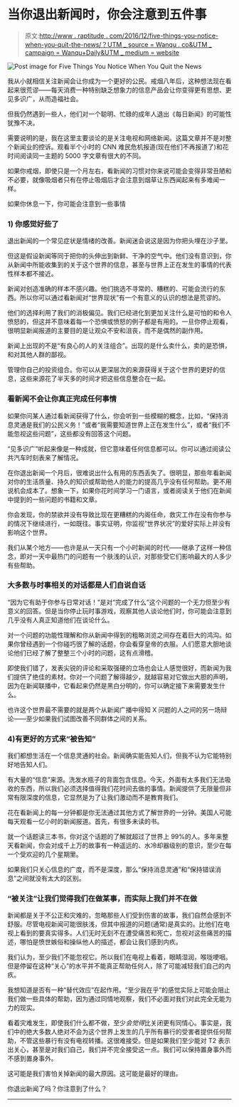 # 当你退出新闻时，你会注意到五件事

> 原文:[http://www . raptitude . com/2016/12/five-things-you-notice-when-you-quit-the-news/？UTM _ source = Wanqu . co&UTM _ campaign = Wanqu+Daily&UTM _ medium = website](http://www.raptitude.com/2016/12/five-things-you-notice-when-you-quit-the-news/?utm_source=wanqu.co&utm_campaign=Wanqu+Daily&utm_medium=website)

![Post image for Five Things You Notice When You Quit the News](../Images/f886ce7d2ef710fe0617f3ae0c15ee48.png)

我从小就相信关注新闻会让你成为一个更好的公民。戒烟八年后，这种想法现在看起来很荒谬——每天消费一种特别缺乏想象力的信息产品会让你变得更有思想、更见多识广，从而造福社会。

但我仍然遇到一些人，他们对一个聪明、忙碌的成年人退出《每日新闻》的可能性犹豫不决。

需要说明的是，我在这里主要谈论的是关注电视和网络新闻。这篇文章并不是对整个新闻业的控诉。观看半个小时的 CNN 难民危机报道(现在他们不再报道了)和花时间阅读同一主题的 5000 字文章有很大的不同。

如果你戒烟，即使只是一个月左右，看新闻的习惯对你来说可能会变得非常丑陋和不必要，就像吸烟者只有在停止吸烟后才会注意到烟草让东西闻起来有多难闻一样。

如果你休息一下，你可能会注意到一些事情

### 1) **你感觉好些了**

退出新闻的一个常见症状是情绪的改善。新闻迷会说这是因为你把头埋在沙子里。

但这是假设新闻等同于把你的头伸出到新鲜、干净的空气中。他们没有意识到，你从新闻中所能收集到的关于这个世界的信息，甚至与世界上正在发生的事情的代表性样本都不接近。

新闻对创造准确的样本不感兴趣。他们挑选不寻常的、糟糕的、可能会流行的东西。所以你可以通过看新闻对“世界现状”有一个有意义的认识的想法是荒谬的。

他们的选择利用了我们的消极偏见。我们已经进化到更加关注什么是可怕的和令人愤怒的，但这并不意味着每一个恐惧或愤怒的例子都是有用的。一旦你停止观看，很明显新闻报道的主要目的是让观众不安和沮丧，而不是偶然的副作用。

新闻上出现的不是“有良心的人的关注组合”。出现的是什么卖什么，卖的是恐惧，和对其他人群的鄙视。

管理你自己的投资组合。你可以从更深层次的来源获得关于这个世界的更好的信息，这些来源花了半天多的时间才把这些信息整合在一起。

### 看新闻不会让你真正完成任何事情

如果你问某人通过看新闻获得了什么，你会听到一些模糊的概念，比如，“保持消息灵通是我们的公民义务！”或者“我需要知道世界上正在发生什么”，或者“我们不能忽视这些问题”，这些都没有回答这个问题。

“见多识广”听起来像是一种成就，但它意味着任何信息都可以。你可以通过阅读公共汽车时刻表来了解情况。

在你退出新闻一个月后，很难说出什么有用的东西丢失了。很明显，那些年看新闻对你的生活质量、持久的知识或帮助他人的能力的提高几乎没有任何帮助。更不用说机会成本了。想象一下，如果你花时间学习一门语言，或者阅读关于他们在新闻中提到的一些问题的书籍和文章。

你会发现，你的禁欲并没有导致比现在更糟糕的内阁任命，救灾工作在没有你参与的情况下继续进行，一如既往。事实证明，你监视“世界状况”的爱好实际上并没有影响这个世界。

我们从某个地方——也许是从一天只有一个小时新闻的时代——继承了这样一种信念，即对一天中最热门的问题有一个肤浅的认识，对那些受它们影响最大的人多少有些帮助。

### 大多数与时事相关的对话都是人们自说自话

“因为它有助于你参与日常对话！”是对“完成了什么”这个问题的一个无力但至少有意义的回答。但是当你停止玩时事游戏，观察其他人谈论他们时，你可能会注意到几乎没有人真正知道他们在谈论什么。

对一个问题的功能性理解和你从新闻中得到的粗略浏览之间存在着巨大的鸿沟。如果你曾经遇到一个你碰巧很了解的话题，你会看穿皇帝的衣服。人们愿意大胆地谈论他们已经了解了整整三个小时的问题，这有点滑稽。

即使我们错了，发表尖锐的评论和采取强硬的立场也会让人感觉很好，而新闻为我们提供了绝佳的素材。你对一个问题了解得越少，就越容易对它做出大胆的声明，因为在新闻联播中，它看起来仍然是黑白分明的，你可以确定接下来需要发生什么。

也许这个世界最不需要的就是两个从新闻广播中得知 X 问题的人之间的另一场辩论——至少如果我们试图改善不同群体之间的关系。

### **4)有更好的方式来“被告知”**

我们都想生活在一个信息灵通的社会。新闻确实能告知人们，但我不认为它能特别好地告知人们。

有大量的“信息”来源。洗发水瓶子的背面包含信息。今天，外面有太多我们无法吸收的东西，所以我们必须选择值得我们花时间去做的事情。新闻提供了无限量但非常有限深度的信息，它显然是为了让我们激动而不是教育我们。

花在看新闻上的每一分钟都是你无法通过其他方式了解世界的一分钟。美国人可能每天观看一亿小时的新闻报道。首先，有很多未读的书。

就一个话题读三本书，你对这个话题的了解就超过了世界上 99%的人。多年来整天看新闻，你会对成千上万的故事有一种遥远的、水冷却器级别的意识，至少在每一个受欢迎的几个星期里。

如果我们只关心信息的广度，而不是深度，那么“保持消息灵通”和“保持错误消息”之间就没有太大的区别。

### “被关注”让我们觉得我们在做某事，而实际上我们并不在做

新闻都是关于不公正和灾难的，忽略那些人们受到伤害的故事，我们自然会感到不舒服。尽管电视新闻可能很肤浅，但其中报道的问题(通常)是真实的。比他们在电视上看到的要真实得多。人们无时无刻不在遭受痛苦和死亡，忽视对这些痛苦的描述，哪怕是愤世嫉俗和操纵他人的描述，都会让我们感到内疚。

我们认为，至少我们不能忽视它。所以我们在电视上看着，眼睛湿润，喉咙哽咽。但是停留在这种“关心”的水平并不能真正帮助任何人，除了可能减轻我们自己的内疚。

我想知道是否有一种“替代效应”在起作用。“至少我在乎”的感觉实际上可能会阻止我们做一些具体的帮助，因为通过同情地观察，我们不必面对我们对此完全无能为力的现实。

看着灾难发生，即使我们什么都不做，至少*会觉得*比关闭更有同情心。事实是，我们中的绝大多数人绝对不会为这个世界上发生的几乎所有暴行的受害者提供任何帮助，不管这些暴行有没有电视转播。这很难接受。但是如果我们至少能对 T2 表示出关心，甚至是对我们自己，我们并不完全接受这一点。我们可以保持置身事外而不感到置身事外。

这可能是我们害怕关掉新闻的最大原因。这可能是最好的理由。

你退出新闻了吗？你注意到了什么？

***